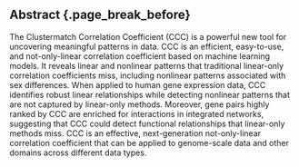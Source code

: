 ## Abstract {.page_break_before}

The Clustermatch Correlation Coefficient (CCC) is a powerful new tool for uncovering meaningful patterns in data.
CCC is an efficient, easy-to-use, and not-only-linear correlation coefficient based on machine learning models.
It reveals linear and nonlinear patterns that traditional linear-only correlation coefficients miss, including nonlinear patterns associated with sex differences.
When applied to human gene expression data, CCC identifies robust linear relationships while detecting nonlinear patterns that are not captured by linear-only methods.
Moreover, gene pairs highly ranked by CCC are enriched for interactions in integrated networks, suggesting that CCC could detect functional relationships that linear-only methods miss.
CCC is an effective, next-generation not-only-linear correlation coefficient that can be applied to genome-scale data and other domains across different data types.
